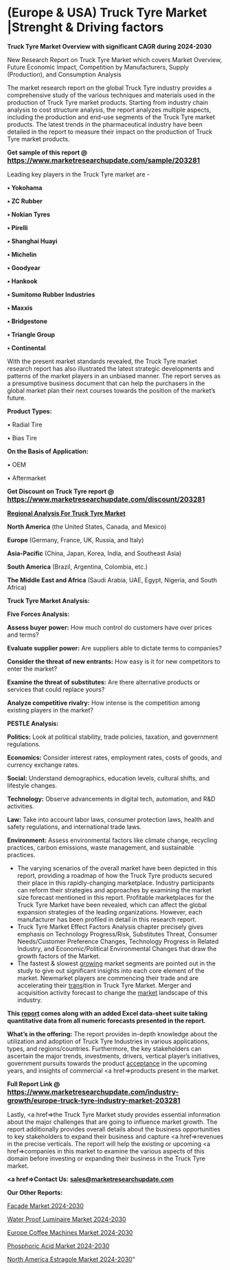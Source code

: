 # (Europe & USA) Truck Tyre Market |Strenght & Driving factors

<strong>Truck Tyre Market Overview with significant CAGR during 2024-2030</strong>

New Research Report on Truck Tyre Market which covers Market Overview, Future Economic Impact, Competition by Manufacturers, Supply (Production), and Consumption Analysis

The market research report on the global Truck Tyre industry provides a comprehensive study of the various techniques and materials used in the production of Truck Tyre market products. Starting from industry chain analysis to cost structure analysis, the report analyzes multiple aspects, including the production and end-use segments of the Truck Tyre market products. The latest trends in the pharmaceutical industry have been detailed in the report to measure their impact on the production of Truck Tyre market products.

<strong>Get sample of this report @ <a href=https://www.marketresearchupdate.com/sample/203281><font size=3 color=#0000ff>https://www.marketresearchupdate.com/sample/203281</font></a></strong>

Leading key players in the Truck Tyre market are -

<strong>• Yokohama

• ZC Rubber

• Nokian Tyres

• Pirelli

• Shanghai Huayi

• Michelin

• Goodyear

• Hankook

• Sumitomo Rubber Industries

• Maxxis

• Bridgestone

• Triangle Group

• Continental</strong>

With the present market standards revealed, the Truck Tyre market research report has also illustrated the latest strategic developments and patterns of the market players in an unbiased manner. The report serves as a presumptive business document that can help the purchasers in the global market plan their next courses towards the position of the market’s future.

<strong>Product Types:</strong>

• Radial Tire

• Bias Tire

<strong>On the Basis of Application:</strong>

• OEM

• Aftermarket

<strong>Get Discount on Truck Tyre report @ <a href=https://www.marketresearchupdate.com/discount/203281><font size=3 color=#0000ff>https://www.marketresearchupdate.com/discount/203281</font></a></strong>

<strong><u><b>Regional Analysis For Truck Tyre Market</b></u></strong>

<strong><b>North America</b></strong> (the United States, Canada, and Mexico)

<strong><b>Europe </b></strong>(Germany, France, UK, Russia, and Italy)

<strong><b>Asia-Pacific</b></strong> (China, Japan, Korea, India, and Southeast Asia)

<strong><b>South America</b></strong> (Brazil, Argentina, Colombia, etc.)

<strong><b>The Middle East and Africa</b></strong> (Saudi Arabia, UAE, Egypt, Nigeria, and South Africa)

<strong>Truck Tyre Market Analysis:</strong>

<strong>Five Forces Analysis:</strong>

<strong>Assess buyer power:</strong> How much control do customers have over prices and terms?

<strong>Evaluate supplier power:</strong> Are suppliers able to dictate terms to companies?

<strong>Consider the threat of new entrants:</strong> How easy is it for new competitors to enter the market?

<strong>Examine the threat of substitutes:</strong> Are there alternative products or services that could replace yours?

<strong>Analyze competitive rivalry:</strong> How intense is the competition among existing players in the market?

<strong>PESTLE Analysis:</strong>

<strong>Politics:</strong> Look at political stability, trade policies, taxation, and government regulations.

<strong>Economics:</strong> Consider interest rates, employment rates, costs of goods, and currency exchange rates.

<strong>Social:</strong> Understand demographics, education levels, cultural shifts, and lifestyle changes.

<strong>Technology:</strong> Observe advancements in digital tech, automation, and R&D activities.

<strong>Law:</strong> Take into account labor laws, consumer protection laws, health and safety regulations, and international trade laws.

<strong>Environment:</strong> Assess environmental factors like climate change, recycling practices, carbon emissions, waste management, and sustainable practices.

<ul>
  <li>The varying scenarios of the overall market have been depicted in this report, providing a roadmap of how the Truck Tyre products secured their place in this rapidly-changing marketplace. Industry participants can reform their strategies and approaches by examining the market size forecast mentioned in this report. Profitable marketplaces for the Truck Tyre Market have been revealed, which can affect the global expansion strategies of the leading organizations. However, each manufacturer has been profiled in detail in this research report.</li>
  <li>Truck Tyre Market Effect Factors Analysis chapter precisely gives emphasis on Technology Progress/Risk, Substitutes Threat, Consumer Needs/Customer Preference Changes, Technology Progress in Related Industry, and Economic/Political Environmental Changes that draw the growth factors of the Market.</li>
  <li>The fastest &amp; slowest <a href=ASDF991299>growing</a> market segments are pointed out in the study to give out significant insights into each core element of the market. Newmarket players are commencing their trade and are accelerating their <a href=>trans</a>ition in Truck Tyre Market. Merger and acquisition activity forecast to change the <a href=>market</a> landscape of this industry.</li>
</ul>
<strong>This <a href=>report</a> comes along with an added Excel data-sheet suite taking quantitative data from all numeric forecasts presented in the report.</strong>

<strong>What’s in the offering:</strong> The report provides in-depth knowledge about the utilization and adoption of Truck Tyre Industries in various applications, types, and regions/countries. Furthermore, the key stakeholders can ascertain the major trends, investments, drivers, vertical player’s initiatives, government pursuits towards the product <a href=ASDF881288>acceptance</a> in the upcoming years, and insights of commercial <a href=>products</a> present in the market.

<strong>Full Report Link @ <a href=https://www.marketresearchupdate.com/industry-growth/europe-truck-tyre-industry-market-203281><font size=3 color=#0000ff>https://www.marketresearchupdate.com/industry-growth/europe-truck-tyre-industry-market-203281</font></a></strong>

Lastly, <a href=>the</a> Truck Tyre Market study provides essential information about the major challenges that are going to influence market growth. The report additionally provides overall details about the business opportunities to key stakeholders to expand their business and capture <a href=>revenues</a> in the precise verticals. The report will help the existing or upcoming <a href=>companies</a> in this market to examine the various aspects of this domain before investing or expanding their business in the Truck Tyre market.

<strong><a href=><strong>Contact Us:</strong></a></strong>
<strong>sales@marketresearchupdate.com</strong>

<strong>Our Other Reports:</strong>

<a href=https://www.linkedin.com/pulse/facade-market-cladding-rainscreen-current-business>Facade Market 2024-2030</a>

<a href=https://www.linkedin.com/pulse/water-proof-luminaire-market-2023-remarking-enormous>Water Proof Luminaire Market 2024-2030</a>

<a href=https://www.linkedin.com/pulse/europe-coffee-machines-market-overview-demand>Europe Coffee Machines Market 2024-2030</a>

<a href=https://www.linkedin.com/pulse/phosphoric-acid-market-2023-2029-emergent-technology-z3mkf/>Phosphoric Acid Market 2024-2030</a>

<a href=https://www.linkedin.com/pulse/north-america-estragole-market-2023-2030-sxbnf/>North America Estragole Market 2024-2030</a>"
